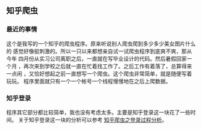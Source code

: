 ## 知乎爬虫

### 最近的事情

这个是我写的一个知乎的爬虫程序。原来听说别人爬虫爬到多少多少美女图片什么的
感觉好像挺刺激的。所以一只以来都想亲自试一试爬虫程序到底爽不爽，那从今年
四月份从实习公司离职之后，一直就在写毕业设计的代码。然后暑假回家一个月
，再次来到学校之后就一直在忙着找工作了。之后工作有着落了，总算得来一点闲
，又恰好想起之前一直想写一个爬虫。这个爬虫非常简单，就是随便写着玩玩。
程序里面就只有一个一个帐号一个线程慢慢地在之后上爬数据。

### 知乎登录

程序其它部分都比较简单，我也没有考虑太多。主要是知乎登录这一块花了一些时间。
关于知乎登录这一块的分析可以参考
[知乎爬虫之登录过程分析](http://zhangxl.me/%E6%8A%80%E6%9C%AF/2016/11/04/%E7%9F%A5%E4%B9%8E%E7%88%AC%E8%99%AB%E4%B9%8B%E7%99%BB%E5%BD%95%E8%BF%87%E7%A8%8B%E5%88%86%E6%9E%90.html)。